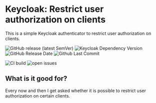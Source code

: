 # Keycloak: Restrict user authorization on clients

This is a simple Keycloak authenticator to restrict user authorization on clients.

![GitHub release (latest SemVer)](https://img.shields.io/github/v/release/debugged/keycloak-action-url?sort=semver)
![Keycloak Dependency Version](https://img.shields.io/badge/Keycloak-20.0.1-blue)
![GitHub Release Date](https://img.shields.io/github/release-date-pre/debugged/keycloak-action-url)
![Github Last Commit](https://img.shields.io/github/last-commit/debugged/keycloak-action-url)

![CI build](https://github.com/debugged/keycloak-action-url/actions/workflows/buildAndTest.yml/badge.svg)
![open issues](https://img.shields.io/github/issues/debugged/keycloak-action-url)

## What is it good for?

Every now and then I get asked whether it is possible to restrict user authorization on certain clients.
